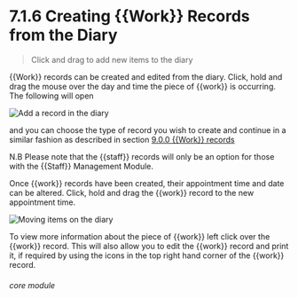# 7.1.6    Creating {{Work}} Records from the Diary

> Click and drag to add new items to the diary 

{{Work}} records can be created and edited from the diary. Click, hold and drag the mouse over the day and time the piece of {{work}} is occurring. The following will open

![Add a record in the diary](37a.png)

and you can choose the type of record you wish to create and continue in a similar fashion as described in section [9.0.0  {{Work}} records](/help/index/p/9.0.0)

N.B Please note that the {{staff}} records will only be an option for those with the {{Staff}} Management Module.

Once {{work}} records have been created, their appointment time and date can be altered. Click, hold and drag the {{work}} record to the new appointment time.

![Moving items on the diary](37b.png)

To view more information about the piece of {{work}} left click over the {{work}} record. This will also allow you to edit the {{work}} record and print it, if required by using the icons in the top right hand corner of the {{work}} record. 

###### core module

